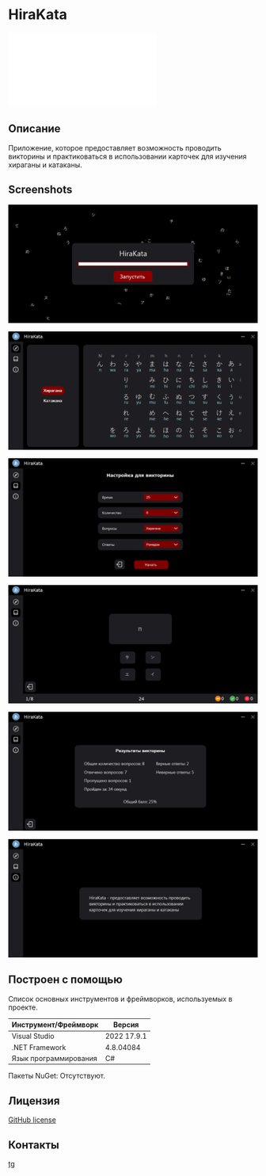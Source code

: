 # HiraKata

![English](./en-readme.md)

## Описание

Приложение, которое предоставляет возможность проводить викторины и практиковаться в использовании карточек для изучения хираганы и катаканы.

## Screenshots

![Заставка](./imgs/readme/splash_screen.png)

![Алфавиты](./imgs/readme/alphabets.png)

![Выбор](./imgs/readme/choice.png)

![Викторина](./imgs/readme/quiz.png)

![Результаты викторины](./imgs/readme/quiz_results.png)

![О проекте](./imgs/readme/about.png)

## Построен с помощью

Список основных инструментов и фреймворков, используемых в проекте.

| Инструмент/Фреймворк  | Версия      |
| --------------------- | ----------- |
| Visual Studio         | 2022 17.9.1 |
| .NET Framework        | 4.8.04084   |
| Язык программирования | C#          |

Пакеты NuGet: Отсутствуют.

<!-- ## Getting Started

Instructions on how to set up the project locally.

## Usage

Instructions on how to use the project.

## Contributing

Guidelines for contributing to the project. -->

## Лицензия

[GitHub license](./LICENSE.txt)

## Контакты

[tg](https://t.me/maxelonej)

